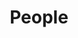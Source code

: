 ---
layout: list
title:  People
slug:   people
code: ft525039
person: "Florence Tan"
description: >
  Important people in my life.
---